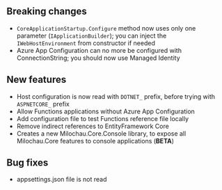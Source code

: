 [//]: # (Format this CHANGELOG.md with these titles:)
[//]: # (Breaking changes)
[//]: # (New features)
[//]: # (Bug fixes)
[//]: # (Minor changes)

## Breaking changes

- `CoreApplicationStartup.Configure` method now uses only one parameter (`IApplicationBuilder`); you can inject the `IWebHostEnvironment` from constructor if needed
- Azure App Configuration can no more be configured with ConnectionString; you should now use Managed Identity

## New features

- Host configuration is now read with `DOTNET_` prefix, before trying with `ASPNETCORE_` prefix
- Allow Functions applications without Azure App Configuration
- Add configuration file to test Functions reference file locally
- Remove indirect references to EntityFramework Core
- Creates a new Milochau.Core.Console library, to expose all Milochau.Core features to console applications (**BETA**)

## Bug fixes

- appsettings.json file is not read
